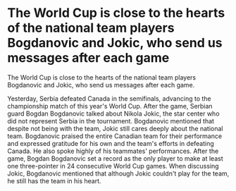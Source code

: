 #  The World Cup is close to the hearts of the national team players Bogdanovic and Jokic, who send us messages after each game 
  The World Cup is close to the hearts of the national team players Bogdanovic and Jokic, who send us messages after each game.

Yesterday, Serbia defeated Canada in the semifinals, advancing to the championship match of this year's World Cup. After the game, Serbian guard Bogdan Bogdanovic talked about Nikola Jokic, the star center who did not represent Serbia in the tournament. Bogdanovic mentioned that despite not being with the team, Jokic still cares deeply about the national team. Bogdanovic praised the entire Canadian team for their performance and expressed gratitude for his own and the team's efforts in defeating Canada. He also spoke highly of his teammates' performances. After the game, Bogdan Bogdanovic set a record as the only player to make at least one three-pointer in 24 consecutive World Cup games. When discussing Jokic, Bogdanovic mentioned that although Jokic couldn't play for the team, he still has the team in his heart.